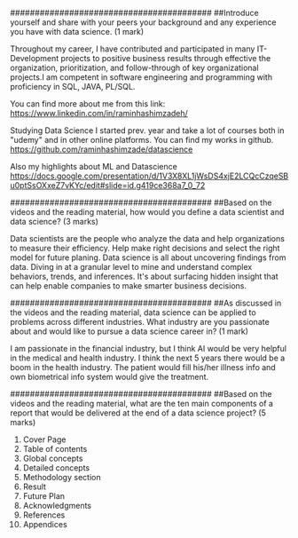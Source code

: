 #########################################
##Introduce yourself and share with your peers your background and any experience you have with data science. (1 mark)

Throughout my career, I have contributed and participated in many IT-Development projects to positive business results through effective the organization, prioritization, and follow-through of key organizational projects.I am competent in software engineering and programming with proficiency in SQL, JAVA, PL/SQL.

You can find more about me from this link: https://www.linkedin.com/in/raminhashimzadeh/

Studying Data Science I started prev. year and take a lot of courses both in "udemy" and in other online platforms. You can find my works in github. https://github.com/raminhashimzade/datascience

Also my highlights about ML and Datascience  https://docs.google.com/presentation/d/1V3X8XL1jWsDS4xjE2LCQcCzqeSBu0ptSsOXxeZ7vKYc/edit#slide=id.g419ce368a7_0_72


#########################################
##Based on the videos and the reading material, how would you define a data scientist and data science? (3 marks)

Data scientists are the people who analyze the data and help organizations to measure their efficiency. Help make right decisions and select the right model for future planing. Data science is all about uncovering findings from data. Diving in at a granular level to mine and understand complex behaviors, trends, and inferences. It's about surfacing hidden insight that can help enable companies to make smarter business decisions.


#########################################
##As discussed in the videos and the reading material, data science can be applied to problems across different industries. What industry are you passionate about and would like to pursue a data science career in? (1 mark)

I am passionate in the financial industry, but I think AI would be very helpful in the medical and health industry. I think the next 5 years there would be a boom in the health industry. The patient would fill  his/her illness info and own biometrical info system would give the treatment.


#########################################
##Based on the videos and the reading material, what are the ten main components of a report that would be delivered at the end of a data science project? (5 marks)

1) Cover Page
2) Table of contents
3) Global concepts
4) Detailed concepts
5) Methodology section
6) Result
7) Future Plan
8) Acknowledgments
9) References
10) Appendices
